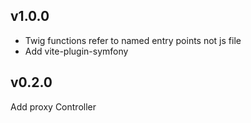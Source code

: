 ## v1.0.0

- Twig functions refer to named entry points not js file
- Add vite-plugin-symfony

## v0.2.0

Add proxy Controller
